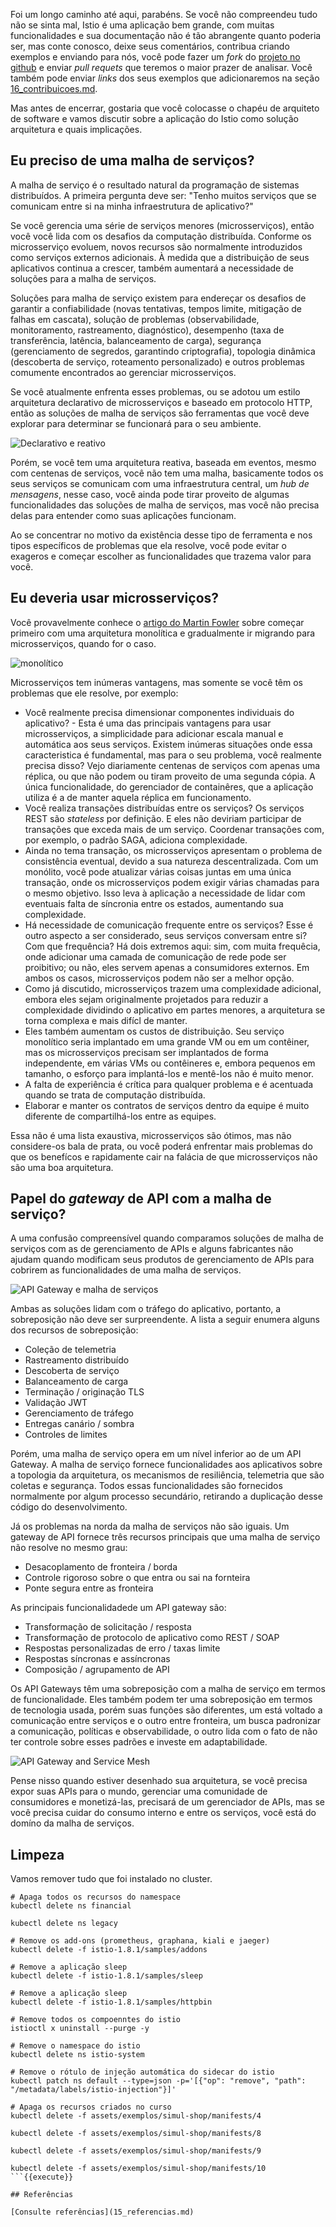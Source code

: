 Foi um longo caminho até aqui, parabéns. Se você não compreendeu tudo não se sinta mal, Istio é uma aplicação bem grande, com muitas funcionalidades e sua documentação não é tão abrangente quanto poderia ser, mas conte conosco, deixe seus comentários, contribua criando exemplos e enviando para nós, você pode fazer um _fork_ do [projeto no github](https://github.com/kdop-dev/istio-curso) e enviar _pull requets_ que teremos o maior prazer de analisar. Você também pode enviar _links_ dos seus exemplos que adicionaremos na seção [16_contribuicoes.md](16_contribuicoes.md).

Mas antes de encerrar, gostaria que você colocasse o chapéu de arquiteto de software e vamos discutir sobre a aplicação do Istio como solução arquitetura e quais implicações.

## Eu preciso de uma malha de serviços?

A malha de serviço é o resultado natural da programação de sistemas distribuídos. A primeira pergunta deve ser: "Tenho muitos serviços que se comunicam entre si na minha infraestrutura de aplicativo?"

Se você gerencia uma série de serviços menores (microsserviços), então você você lida com os desafios da computação distribuída. Conforme os microsserviço evoluem, novos recursos são normalmente introduzidos como serviços externos adicionais. À medida que a distribuição de seus aplicativos continua a crescer, também aumentará a necessidade de soluções para a malha de serviços.

Soluções para malha de serviço existem para endereçar os desafios de garantir a confiabilidade (novas tentativas, tempos limite, mitigação de falhas em cascata), solução de problemas (observabilidade, monitoramento, rastreamento, diagnóstico), desempenho (taxa de transferência, latência, balanceamento de carga), segurança (gerenciamento de segredos, garantindo criptografia), topologia dinâmica (descoberta de serviço, roteamento personalizado) e outros problemas comumente encontrados ao gerenciar microsserviços.

Se você atualmente enfrenta esses problemas, ou se adotou um estilo arquitetura declarativo de microsserviços e baseado em protocolo HTTP, então as soluções de malha de serviços são ferramentas que você deve explorar para determinar se funcionará para o seu ambiente.

![Declarativo e reativo](media/declarative_reactive.png)

Porém, se você tem uma arquitetura reativa, baseada em eventos, mesmo com centenas de serviços, você não tem uma malha, basicamente todos os seus serviços se comunicam com uma infraestrutura central, um _hub de mensagens_, nesse caso, você ainda pode tirar proveito de algumas funcionalidades das soluções de malha de serviços, mas você não precisa delas para entender como suas aplicações funcionam.

Ao se concentrar no motivo da existência desse tipo de ferramenta e nos tipos específicos de problemas que ela resolve, você pode evitar o exageros e começar escolher as funcionalidades que trazema valor para você.

## Eu deveria usar microsserviços?

Você provavelmente conhece o [artigo do Martin Fowler](https://martinfowler.com/bliki/MonolithFirst.html) sobre começar primeiro com uma arquitetura monolítica e gradualmente ir migrando para microsserviços, quando for o caso.

![monolítico](media/monolith.png)

Microsserviços tem inúmeras vantagens, mas somente se você têm os problemas que ele resolve, por exemplo:

* Você realmente precisa dimensionar componentes individuais do aplicativo? - Esta é uma das principais vantagens para usar microsserviços, a simplicidade para adicionar escala manual e automática aos seus serviços. Existem inúmeras situações onde essa caracteristica é fundamental, mas para o seu problema, você realmente precisa disso? Vejo diariamente centenas de serviços com apenas uma réplica, ou que não podem ou tiram proveito de uma segunda cópia. A única funcionalidade, do gerenciador de containêres, que a aplicação utiliza é a de manter aquela réplica em funcionamento.
* Você realiza transações distribuídas entre os serviços? Os serviços REST são _stateless_ por definição. E eles não deviriam participar de transações que exceda mais de um serviço. Coordenar transações com, por exemplo, o padrão SAGA, adiciona complexidade.
* Ainda no tema transação, os microsserviços apresentam o problema de consistência eventual, devido a sua natureza descentralizada. Com um monólito, você pode atualizar várias coisas juntas em uma única transação, onde os microsserviços podem exigir várias chamadas para o mesmo objetivo. Isso leva à aplicação a necessidade de lidar com eventuais falta de síncronia entre os estados, aumentando sua complexidade.
* Há necessidade de comunicação frequente entre os serviços? Esse é outro aspecto a ser considerado, seus serviços conversam entre si? Com que frequência? Há dois extremos aqui: sim, com muita frequêcia, onde adicionar uma camada de comunicação de rede pode ser proibitivo; ou não, eles servem apenas a consumidores externos. Em ambos os casos, microsserviços podem não ser a melhor opção.
* Como já discutido, microsserviços trazem uma complexidade adicional, embora eles sejam originalmente projetados para reduzir a complexidade dividindo o aplicativo em partes menores, a arquitetura se torna complexa e mais difícl de manter.
* Eles também aumentam os custos de distribuição. Seu serviço monolítico seria implantado em uma grande VM ou em um contêiner, mas os microsserviços precisam ser implantados de forma independente, em várias VMs ou contêineres e, embora pequenos em tamanho, o esforço para implantá-los e mentê-los não é muito menor.
* A falta de experiência é crítica para qualquer problema e é acentuada quando se trata de computação distribuída.
* Elaborar e manter os contratos de serviços dentro da equipe é muito diferente de compartilhá-los entre as equipes.

Essa não é uma lista exaustiva, microsserviços são ótimos, mas não considere-os bala de prata, ou você poderá enfrentar mais problemas do que os benefícos e rapidamente cair na falácia de que microsserviços não são uma boa arquitetura.

## Papel do _gateway_ de API com a malha de serviço?

A uma confusão compreensível quando comparamos soluções de malha de serviços com as de gerenciamento de APIs e alguns fabricantes não ajudam quando modificam seus produtos de gerenciamento de APIs para cobrirem as funcionalidades de uma malha de serviços.

![API Gateway e malha de serviços](media/api-gw-mesh.png)

Ambas as soluções lidam com o tráfego do aplicativo, portanto, a sobreposição não deve ser surpreendente. A lista a seguir enumera alguns dos recursos de sobreposição:

* Coleção de telemetria
* Rastreamento distribuído
* Descoberta de serviço
* Balanceamento de carga
* Terminação / originação TLS
* Validação JWT
* Gerenciamento de tráfego
* Entregas canário / sombra
* Controles de limites

Porém, uma malha de serviço opera em um nível inferior ao de um API Gateway. A malha de serviço fornece funcionalidades aos aplicativos sobre a topologia da arquitetura, os mecanismos de resiliência, telemetria que são coletas e segurança. Todos essas funcionalidades são fornecidos normalmente por algum processo secundário, retirando a duplicação desse código do desenvolvimento.

Já os problemas na norda da malha de serviços não são iguais. Um gateway de API fornece três recursos principais que uma malha de serviço não resolve no mesmo grau:

* Desacoplamento de fronteira / borda
* Controle rigoroso sobre o que entra ou sai na fornteira
* Ponte segura entre as fronteira

As principais funcionalidadede um API gateway são:

* Transformação de solicitação / resposta
* Transformação de protocolo de aplicativo como REST / SOAP
* Respostas personalizadas de erro / taxas limite
* Respostas síncronas e assíncronas
* Composição / agrupamento de API

Os API Gateways têm uma sobreposição com a malha de serviço em termos de funcionalidade. Eles também podem ter uma sobreposição em termos de tecnologia usada, porém suas funções são diferentes, um está voltado a comunicação entre serviços e o outro entre fronteira, um busca padronizar a comunicação, políticas e observabilidade, o outro lida com o fato de não ter controle sobre esses padrões e investe em adaptabilidade.

![API Gateway and Service Mesh](media/api-gateway-mesh.png)

Pense nisso quando estiver desenhado sua arquitetura, se você precisa expor suas APIs para o mundo, gerenciar uma comunidade de consumidores e monetizá-las, precisará de um gerenciador de APIs, mas se você precisa cuidar do consumo interno e entre os serviços, você está do domíno da malha de serviços.

## Limpeza

Vamos remover tudo que foi instalado no cluster.


```
# Apaga todos os recursos do namespace
kubectl delete ns financial

kubectl delete ns legacy

# Remove os add-ons (prometheus, graphana, kiali e jaeger)
kubectl delete -f istio-1.8.1/samples/addons

# Remove a aplicação sleep
kubectl delete -f istio-1.8.1/samples/sleep

# Remove a aplicação sleep
kubectl delete -f istio-1.8.1/samples/httpbin

# Remove todos os compoenntes do istio
istioctl x uninstall --purge -y

# Remove o namespace do istio
kubectl delete ns istio-system

# Remove o rótulo de injeção automática do sidecar do istio
kubectl patch ns default --type=json -p='[{"op": "remove", "path": "/metadata/labels/istio-injection"}]'

# Apaga os recursos criados no curso
kubectl delete -f assets/exemplos/simul-shop/manifests/4

kubectl delete -f assets/exemplos/simul-shop/manifests/8

kubectl delete -f assets/exemplos/simul-shop/manifests/9

kubectl delete -f assets/exemplos/simul-shop/manifests/10
```{{execute}}

## Referências

[Consulte referências](15_referencias.md)
